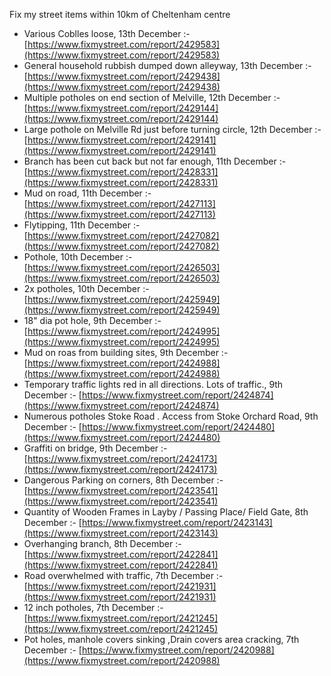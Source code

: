 Fix my street items within 10km of Cheltenham centre

<!-- fix_marker starts -->

- Various Coblles loose, 13th December :- [https://www.fixmystreet.com/report/2429583](https://www.fixmystreet.com/report/2429583)
- General household rubbish dumped down alleyway, 13th December :- [https://www.fixmystreet.com/report/2429438](https://www.fixmystreet.com/report/2429438)
- Multiple potholes on end section of Melville, 12th December :- [https://www.fixmystreet.com/report/2429144](https://www.fixmystreet.com/report/2429144)
- Large pothole on Melville Rd just before turning circle, 12th December :- [https://www.fixmystreet.com/report/2429141](https://www.fixmystreet.com/report/2429141)
- Branch has been cut back but not far enough, 11th December :- [https://www.fixmystreet.com/report/2428331](https://www.fixmystreet.com/report/2428331)
- Mud on road, 11th December :- [https://www.fixmystreet.com/report/2427113](https://www.fixmystreet.com/report/2427113)
- Flytipping, 11th December :- [https://www.fixmystreet.com/report/2427082](https://www.fixmystreet.com/report/2427082)
- Pothole, 10th December :- [https://www.fixmystreet.com/report/2426503](https://www.fixmystreet.com/report/2426503)
- 2x potholes, 10th December :- [https://www.fixmystreet.com/report/2425949](https://www.fixmystreet.com/report/2425949)
- 18" dia pot hole, 9th December :- [https://www.fixmystreet.com/report/2424995](https://www.fixmystreet.com/report/2424995)
- Mud on roas from building sites, 9th December :- [https://www.fixmystreet.com/report/2424988](https://www.fixmystreet.com/report/2424988)
- Temporary traffic lights red in all directions. Lots of traffic., 9th December :- [https://www.fixmystreet.com/report/2424874](https://www.fixmystreet.com/report/2424874)
- Numerous potholes Stoke Road . Access from Stoke Orchard Road, 9th December :- [https://www.fixmystreet.com/report/2424480](https://www.fixmystreet.com/report/2424480)
- Graffiti on bridge, 9th December :- [https://www.fixmystreet.com/report/2424173](https://www.fixmystreet.com/report/2424173)
- Dangerous Parking on corners, 8th December :- [https://www.fixmystreet.com/report/2423541](https://www.fixmystreet.com/report/2423541)
- Quantity of Wooden Frames in Layby / Passing Place/ Field Gate, 8th December :- [https://www.fixmystreet.com/report/2423143](https://www.fixmystreet.com/report/2423143)
- Overhanging branch, 8th December :- [https://www.fixmystreet.com/report/2422841](https://www.fixmystreet.com/report/2422841)
- Road overwhelmed with traffic, 7th December :- [https://www.fixmystreet.com/report/2421931](https://www.fixmystreet.com/report/2421931)
- 12 inch potholes, 7th December :- [https://www.fixmystreet.com/report/2421245](https://www.fixmystreet.com/report/2421245)
- Pot holes, manhole covers sinking ,Drain covers area cracking, 7th December :- [https://www.fixmystreet.com/report/2420988](https://www.fixmystreet.com/report/2420988)

<!-- fix_marker ends -->